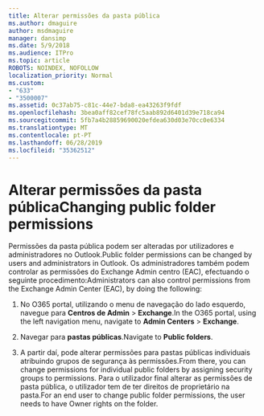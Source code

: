```yaml
---
title: Alterar permissões da pasta pública
ms.author: dmaguire
author: msdmaguire
manager: dansimp
ms.date: 5/9/2018
ms.audience: ITPro
ms.topic: article
ROBOTS: NOINDEX, NOFOLLOW
localization_priority: Normal
ms.custom:
- "633"
- "3500007"
ms.assetid: 0c37ab75-c81c-44e7-bda8-ea43263f9fdf
ms.openlocfilehash: 3bea0aff82cef78fc5aab892d6401d39e718ca94
ms.sourcegitcommit: 5fb7a4b28859690020efdea630d03e70cc0e6334
ms.translationtype: MT
ms.contentlocale: pt-PT
ms.lasthandoff: 06/28/2019
ms.locfileid: "35362512"
---
```

# <a name="changing-public-folder-permissions"></a><span data-ttu-id="41577-102">Alterar permissões da pasta pública</span><span class="sxs-lookup"><span data-stu-id="41577-102">Changing public folder permissions</span></span>

<span data-ttu-id="41577-103">Permissões da pasta pública podem ser alteradas por utilizadores e administradores no Outlook.</span><span class="sxs-lookup"><span data-stu-id="41577-103">Public folder permissions can be changed by users and administrators in Outlook.</span></span> <span data-ttu-id="41577-104">Os administradores também podem controlar as permissões do Exchange Admin centro (EAC), efectuando o seguinte procedimento:</span><span class="sxs-lookup"><span data-stu-id="41577-104">Administrators can also control permissions from the Exchange Admin Center (EAC), by doing the following:</span></span>
  
1. <span data-ttu-id="41577-105">No O365 portal, utilizando o menu de navegação do lado esquerdo, navegue para **Centros de Admin** \> **Exchange**.</span><span class="sxs-lookup"><span data-stu-id="41577-105">In the O365 portal, using the left navigation menu, navigate to **Admin Centers** \> **Exchange**.</span></span>

2. <span data-ttu-id="41577-106">Navegar para **pastas públicas**.</span><span class="sxs-lookup"><span data-stu-id="41577-106">Navigate to **Public folders**.</span></span>

3. <span data-ttu-id="41577-107">A partir daí, pode alterar permissões para pastas públicas individuais atribuindo grupos de segurança às permissões.</span><span class="sxs-lookup"><span data-stu-id="41577-107">From there, you can change permissions for individual public folders by assigning security groups to permissions.</span></span> <span data-ttu-id="41577-108">Para o utilizador final alterar as permissões de pasta pública, o utilizador tem de ter direitos de proprietário na pasta.</span><span class="sxs-lookup"><span data-stu-id="41577-108">For an end user to change public folder permissions, the user needs to have Owner rights on the folder.</span></span>

